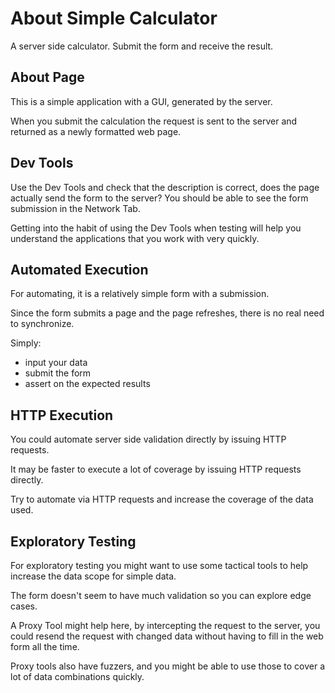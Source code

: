 # About Simple Calculator

<div class="explanation">
        <p>A server side calculator. Submit the form and receive the result.
        </p>
</div>

<!-- TOC -->

## About Page

This is a simple application with a GUI, generated by the server.

When you submit the calculation the request is sent to the server and returned as a newly formatted web page.

## Dev Tools

Use the Dev Tools and check that the description is correct, does the page actually send the form to the server? You should be able to see the form submission in the Network Tab.

Getting into the habit of using the Dev Tools when testing will help you understand the applications that you work with very quickly.

## Automated Execution

For automating, it is a relatively simple form with a submission.

Since the form submits a page and the page refreshes, there is no real need to synchronize.

Simply:

- input your data
- submit the form
- assert on the expected results


## HTTP Execution

You could automate server side validation directly by issuing HTTP requests.

It may be faster to execute a lot of coverage by issuing HTTP requests directly.

Try to automate via HTTP requests and increase the coverage of the data used.

## Exploratory Testing

For exploratory testing you might want to use some tactical tools to help increase the data scope for simple data.

The form doesn't seem to have much validation so you can explore edge cases.

A Proxy Tool might help here, by intercepting the request to the server, you could resend the request with changed data without having to fill in the web form all the time.

Proxy tools also have fuzzers, and you might be able to use those to cover a lot of data combinations quickly.